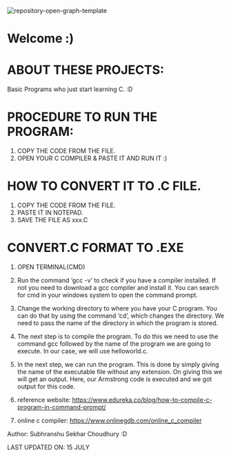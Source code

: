 ![repository-open-graph-template](https://user-images.githubusercontent.com/63858190/125810318-54304e4d-0b92-47ff-9cd6-4a7e7a5ce856.png)
# Welcome :)

# ABOUT THESE PROJECTS:

Basic Programs who just start learning C. :D

# PROCEDURE TO RUN THE PROGRAM:

1. COPY THE CODE FROM THE FILE.
2. OPEN YOUR C COMPILER & PASTE IT AND RUN IT :)

# HOW TO CONVERT IT TO .C FILE.

1. COPY THE CODE FROM THE FILE.
2. PASTE IT IN NOTEPAD.
3. SAVE THE FILE AS xxx.C

# CONVERT.C FORMAT TO .EXE 

1. OPEN TERMINAL(CMD)
2. Run the command ‘gcc -v’ to check if you have a compiler installed. If not you need to download a gcc compiler and install it. You can search for cmd in your windows system to open the command prompt.
3. Change the working directory to where you have your C program. You can do that by using the command ‘cd’, which changes the directory. We need to pass the name of the directory in which the program is stored.
4. The next step is to compile the program. To do this we need to use the command gcc followed by the name of the program we are going to execute. In our case, we will use helloworld.c.
5. In the next step, we can run the program. This is done by simply giving the name of the executable file without any extension. On giving this we will get an output. Here, our Armstrong code is executed and we got output for this code.

1. reference website: https://www.edureka.co/blog/how-to-compile-c-program-in-command-prompt/
2. online c compiler: https://www.onlinegdb.com/online_c_compiler



Author: Subhranshu Sekhar Choudhury :D

LAST UPDATED ON: 15 JULY

